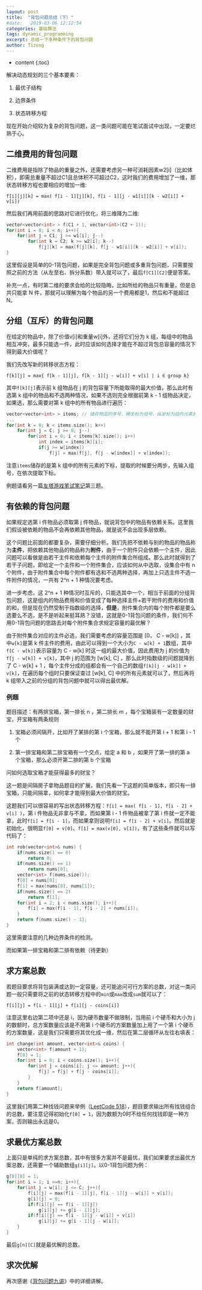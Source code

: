 ```yaml
---
layout: post
title:  "背包问题总结（下）"
#date:   2019-03-06 12:12:54
categories: 基础算法
tags: dynamic_programming
excerpt: 总结一下多种条件下的背包问题
author: Tizeng
---
```


* content
{:toc}

解决动态规划的三个基本要素：

1. 最优子结构

2. 边界条件

3. 状态转移方程

现在开始介绍较为复杂的背包问题，这一类问题可能在笔试面试中出现，一定要烂熟于心。

## 二维费用的背包问题

二维费用是指除了物品的重量之外，还需要考虑另一种可消耗因素w2[i]（比如体积），即需总重量不超过C1且总体积不可超过C2，这时我们的费用增加了一维，那状态转移方程也要相应的增加一维:

`f[i][j][k] = max( f[i - 1][j][k], f[i - 1][j - w1[i]][k - w2[i]] + v[i])`

然后我们再用前面的思路对它进行优化，将三维降为二维:

```c++
vector<vector<int> > f(C1 + 1, vector<int>(C2 + 1));
for(int i = 0; i < n; i++){
    for(int j = C1; j >= w1[i]; j--)
        for(int k = C2; k >= w2[i]; k--)
            f[j][k] = max(f[j][k], f[j - w1[i]][k - w2[i]] + v[i]);
}
```

这里假设是简单的0-1背包问题，如果是完全背包问题或多重背包问题，只需要按照之前的方法（从左至右、拆分系数）带入就可以了，最后`f[C1][C2]`便是答案。

补充一点，有时第二维的要求会给的比较隐晦，比如所给的物品只有重量，但是总共只能拿 N 件，那就可以理解为每个物品的另一个费用都是1，然后和不能超过 N。

## 分组（互斥）的背包问题

在给定的物品中，除了价值v[i]和重量w[i]外，还将它们分为 k 组，每组中的物品相互冲突，最多只能选一件，此时应该如何选择才能在不超过背包总容量的情况下得到最大价值呢？

我们先改写新的转移状态方程：

`f[k][j] = max{ f[k - 1][j], f[k - 1][j - w[i]] + v[i] | i ∈ group k}`

其中`f[k][j]`表示前 k 组物品在 j 的背包容量下所能取得的最大价值，那么此时有选第 k 组中的物品和不选两种情况，如果不选则完全根据前第 k - 1 组物品决定，如果选，那么需要对第 k 组中的所有物品进行遍历：

```c++
vector<vector<int> > items; // 储存物品的序号，横坐标为组号，纵坐标为组内元素的下标
...
for(int k = 0; k < items.size(); k++)
    for(int j = C; j >= 0; j--)
        for(int i = 0; i < items[k].size(); i++)
            int index = items[k][i];
            if(j >= w[index])
                f[j] = max(f[j], f[j - w[index]] + v[index]);
```

注意`items`储存的是第 k 组中的所有元素的下标，提取的时候要分两步，先输入组号，在依次提取下标。

例题请看另一篇[友塔游戏笔试笔记](https://tizengyan.github.io/2019/02/26/yotta_online_test/)第三题。

## 有依赖的背包问题

如果规定选第 i 件物品必须取第 j 件物品，就说背包中的物品有依赖关系。这里我们假设被依赖的物品不会再依赖其他物品，就是说不会出现多层依赖。

这个问题比前面的都要复杂，需要仔细分析。我们先把不依赖与别的物品的物品称为**主件**，把依赖其他物品的物品称为**附件**，由于一个附件只会依赖一个主件，因此问题可以看做是由若干主件和依赖每个主件的附件集合所组成。那么此时就得到了若干子问题，即给定一个主件和一个附件集合，应该如何从中选取，设集合中有 n 个附件，由于附件集合中每个附件都有选和不选两种选择，再加上只选主件不选一件附件的情况，一共有 2^n + 1 种情况要考虑。

进一步考虑，这 2^n + 1 种情况时互斥的，只能选其中一个，相当于前面的分组背包问题，这是组内的物品费用和价值变成了每种选择主件+若干附件的费用和价值的和，但是现在仍然受制于指数级的选择，**但是**，附件集合内的每个附件都是要么选要么不选，是不是听起来挺耳熟？没错，这就是0-1背包问题的条件，我们何不用0-1背包问题的思路去对每个附件集合求规定容量的最优解？

由于附件集合对应的主件必选，我们需要考虑的容量范围是 [0， C - w[k]] ，其中`w[k]`是第 k 件主件的费用，由此可以得到一个大小为`C - w[k] + 1`数组，其中`f[C - w[k]]`表示容量为 C - w[k] 时这一组的最大价值，因此费用为 j 的价值为`f[j - w[k]] + v[k]`，其中 j 的范围为 [w[k], C] ，那么此时指数级的问题就降到了 C - w[k] + 1 ，每个主件分成的组都会有一个自己的数组`f[k][j - w[k]] + v[k]`，在遍历每个组时只要保证查过 [w[k], C] 中的所有元素就可以了，然后再将 k 组带入之前的分组的背包问题中就可以得出最优解。

### 例题

题目描述：有两排宝箱，第一排长 n ，第二排长 m ，每个宝箱装有一定数量的财宝，开宝箱有两条规则

1. 宝箱必须间隔开，比如开了某排的第 i 个宝箱，那么就不能开第 i + 1 和第 i - 1 个

2. 第一排宝箱和第二排宝箱有一个交点，给定 a 和 b ，如果开了第一排的第 a 个宝箱，那么必须开第二排的第 b 个宝箱

问如何选取宝箱才能获得最多的财宝？

这一题是间隔房子拿物品题目的扩展，我们先看一下这题的简单版本，即只有一排宝箱，只能间隔拿，如何拿才能得到最大价值的财宝。

这题我们可以很容易的写出状态转移方程：`f[i] = max( f[i - 1], f[i - 2] + v[i] )`，第 i 件物品无非拿与不拿，而如果第 i - 1 件物品被拿了第 i 件就一定不能拿，此时`f[i] = f[i - 1]`，而如果拿则说明`f[i] = f[i - 2] + v[i]`。然后就是初始化，很明显`f[0] = v[0]`、`f[1] = max(v[0], v[1])`，有了这些条件就可以写代码了：

```c++
int rob(vector<int>& nums) {
    if(nums.size() == 0)
        return 0;
    if(nums.size() == 1)
        return nums[0];
    vector<int> f(nums.size());
    f[0] = nums[0];
    f[1] = max(nums[0], nums[1]);
    if(nums.size() == 2)
        return f[1];
    for(int i = 2; i < nums.size(); i++){
        f[i] = max(f[i - 1], f[i - 2] + nums[i]);
    }
    return f[nums.size() - 1];
}
```

这里需要注意的几种边界条件的检测。

而如果第一排宝箱和第二排有依赖（待更新）

## 求方案总数

若题目要求将背包装满或达到一定容量，还可能追问可行方案的总数，对这一类问题一般只需要将之前的状态转移方程中的`min`或`max`改成`sum`就可以了：

`f[i][j] = f[i - 1][j] + f[i][j - coins[i]]`

注意这里右边第二项中还是 i，因为硬币数量不做限制，当用前 i 个硬币和大小为 j 的数额时，总方案数量应该是不用第 i 个硬币的方案数量加上用了一个第 i 个硬币的方案数量，这是我们只需要将其优化成一维，然后在第二层循环从左往右填表：

```c++
int change(int amount, vector<int>& coins) {
    vector<int> f(amount + 1);
    f[0] = 1;
    for(int i = 0; i < coins.size(); i++){
        for(int j = coins[i]; j <= amount; j++){
            f[j] = f[j] + f[j - coins[i]];
        }
    }
    return f[amount];
}
```

这里我们用第二种找钱问题来举例（[LeetCode 518](https://leetcode.com/problems/coin-change-2/)），题目要求输出所有找钱组合的总数，要注意记得初始化`f[0] = 1`，因为数额为0时不给任何找钱即是一种方案，否则输出永远是0。

## 求最优方案总数

上面只是单纯的求方案总数，其中有很多方案并不是最优，我们如果要求出最优方案总数，还需要一个辅助数组`g[i][j]`。以0-1背包问题为例：

```c++
g[0][0] = 1;
for(int i = 1; i <=n; i++){
    for(int j = w[i]; j <= C; j++){
        f[i][j] = max(f[i - 1][j], f[i - 1][j - w[i]] + v[i]);
        g[i][j] = 0;
        if(f[i][j] == f[i - 1][j])
            g[i][j] += g[i - 1][j];
        if(f[i][j] == f[i - 1][j - w[i]] + v[i])
            g[i][j] += g[i - 1][j - w[i]];
    }
}
```

最后`g[n][C]`就是最优解的总数。

## 求次优解

再次感谢《[背包问题九讲](https://github.com/tianyicui/pack)》中的详细讲解。